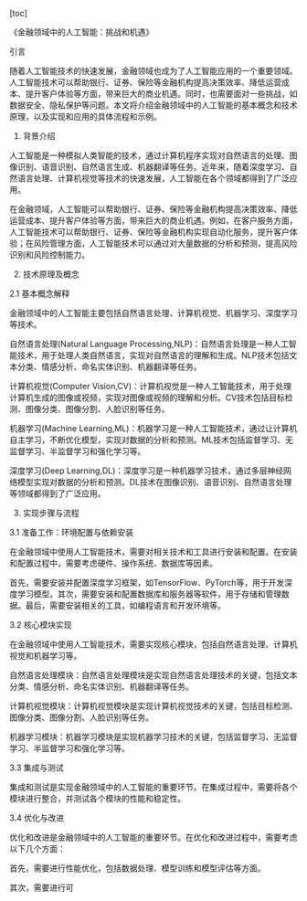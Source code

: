 
[toc]                    
                
                
《金融领域中的人工智能：挑战和机遇》

引言

随着人工智能技术的快速发展，金融领域也成为了人工智能应用的一个重要领域。人工智能技术可以帮助银行、证券、保险等金融机构提高决策效率、降低运营成本、提升客户体验等方面，带来巨大的商业机遇。同时，也需要面对一些挑战，如数据安全、隐私保护等问题。本文将介绍金融领域中的人工智能的基本概念和技术原理，以及实现和应用的具体流程和示例。

1. 背景介绍

人工智能是一种模拟人类智能的技术，通过计算机程序实现对自然语言的处理、图像识别、语音识别、自然语言生成、机器翻译等任务。近年来，随着深度学习、自然语言处理、计算机视觉等技术的快速发展，人工智能在各个领域都得到了广泛应用。

在金融领域，人工智能可以帮助银行、证券、保险等金融机构提高决策效率、降低运营成本、提升客户体验等方面，带来巨大的商业机遇。例如，在客户服务方面，人工智能技术可以帮助银行、证券、保险等金融机构实现自动化服务，提升客户体验；在风险管理方面，人工智能技术可以通过对大量数据的分析和预测，提高风险识别和风险控制能力。

2. 技术原理及概念

2.1 基本概念解释

金融领域中的人工智能主要包括自然语言处理、计算机视觉、机器学习、深度学习等技术。

自然语言处理(Natural Language Processing,NLP)：自然语言处理是一种人工智能技术，用于处理人类自然语言，实现对自然语言的理解和生成。NLP技术包括文本分类、情感分析、命名实体识别、机器翻译等任务。

计算机视觉(Computer Vision,CV)：计算机视觉是一种人工智能技术，用于处理计算机生成的图像或视频，实现对图像或视频的理解和分析。CV技术包括目标检测、图像分类、图像分割、人脸识别等任务。

机器学习(Machine Learning,ML)：机器学习是一种人工智能技术，通过让计算机自主学习，不断优化模型，实现对数据的分析和预测。ML技术包括监督学习、无监督学习、半监督学习和强化学习等。

深度学习(Deep Learning,DL)：深度学习是一种机器学习技术，通过多层神经网络模型实现对数据的分析和预测。DL技术在图像识别、语音识别、自然语言处理等领域都得到了广泛应用。

3. 实现步骤与流程

3.1 准备工作：环境配置与依赖安装

在金融领域中使用人工智能技术，需要对相关技术和工具进行安装和配置。在安装和配置过程中，需要考虑硬件、操作系统、数据库等因素。

首先，需要安装并配置深度学习框架，如TensorFlow、PyTorch等，用于开发深度学习模型。其次，需要安装和配置数据库和服务器等软件，用于存储和管理数据。最后，需要安装相关的工具，如编程语言和开发环境等。

3.2 核心模块实现

在金融领域中使用人工智能技术，需要实现核心模块，包括自然语言处理、计算机视觉和机器学习等。

自然语言处理模块：自然语言处理模块是实现自然语言处理技术的关键，包括文本分类、情感分析、命名实体识别、机器翻译等任务。

计算机视觉模块：计算机视觉模块是实现计算机视觉技术的关键，包括目标检测、图像分类、图像分割、人脸识别等任务。

机器学习模块：机器学习模块是实现机器学习技术的关键，包括监督学习、无监督学习、半监督学习和强化学习等。

3.3 集成与测试

集成和测试是实现金融领域中的人工智能的重要环节。在集成过程中，需要将各个模块进行整合，并测试各个模块的性能和稳定性。

3.4 优化与改进

优化和改进是金融领域中的人工智能的重要环节。在优化和改进过程中，需要考虑以下几个方面：

首先，需要进行性能优化，包括数据处理、模型训练和模型评估等方面。

其次，需要进行可

